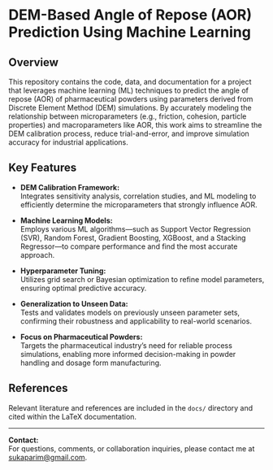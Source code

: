 # DEM-Based Angle of Repose (AOR) Prediction Using Machine Learning

## Overview

This repository contains the code, data, and documentation for a project that leverages machine learning (ML) techniques to predict the angle of repose (AOR) of pharmaceutical powders using parameters derived from Discrete Element Method (DEM) simulations. By accurately modeling the relationship between microparameters (e.g., friction, cohesion, particle properties) and macroparameters like AOR, this work aims to streamline the DEM calibration process, reduce trial-and-error, and improve simulation accuracy for industrial applications.

## Key Features

- **DEM Calibration Framework:**  
  Integrates sensitivity analysis, correlation studies, and ML modeling to efficiently determine the microparameters that strongly influence AOR.
  
- **Machine Learning Models:**  
  Employs various ML algorithms—such as Support Vector Regression (SVR), Random Forest, Gradient Boosting, XGBoost, and a Stacking Regressor—to compare performance and find the most accurate approach.
  
- **Hyperparameter Tuning:**  
  Utilizes grid search or Bayesian optimization to refine model parameters, ensuring optimal predictive accuracy.
  
- **Generalization to Unseen Data:**  
  Tests and validates models on previously unseen parameter sets, confirming their robustness and applicability to real-world scenarios.
  
- **Focus on Pharmaceutical Powders:**  
  Targets the pharmaceutical industry’s need for reliable process simulations, enabling more informed decision-making in powder handling and dosage form manufacturing.


## References

Relevant literature and references are included in the `docs/` directory and cited within the LaTeX documentation.


---

**Contact:**  
For questions, comments, or collaboration inquiries, please contact me at sukaparim@gmail.com. 
